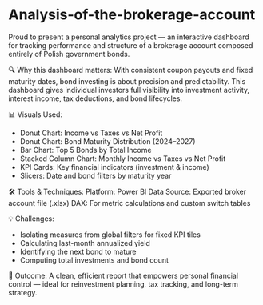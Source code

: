 # Analysis-of-the-brokerage-account
Proud to present a personal analytics project — an interactive dashboard for tracking performance and structure of a brokerage account composed entirely of Polish government bonds.

🔍 Why this dashboard matters:
With consistent coupon payouts and fixed maturity dates, bond investing is about precision and predictability. This dashboard gives individual investors full visibility into investment activity, interest income, tax deductions, and bond lifecycles.

📊 Visuals Used:
- Donut Chart: Income vs Taxes vs Net Profit
- Donut Chart: Bond Maturity Distribution (2024–2027)
- Bar Chart: Top 5 Bonds by Total Income
- Stacked Column Chart: Monthly Income vs Taxes vs Net Profit
- KPI Cards: Key financial indicators (investment & income)
- Slicers: Date and bond filters by maturity year

🛠 Tools & Techniques:
Platform: Power BI
Data Source: Exported broker account file (.xlsx)
DAX: For metric calculations and custom switch tables

💡 Challenges:
- Isolating measures from global filters for fixed KPI tiles
- Calculating last-month annualized yield
- Identifying the next bond to mature
- Computing total investments and bond count

🎯 Outcome:
A clean, efficient report that empowers personal financial control — ideal for reinvestment planning, tax tracking, and long-term strategy.
